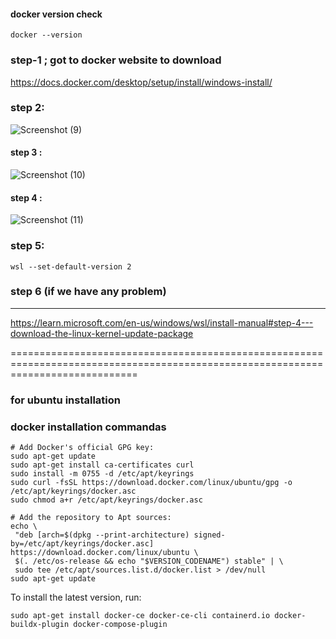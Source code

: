 

#### docker version check
```
docker --version
```


### step-1 ; got to docker website to download

https://docs.docker.com/desktop/setup/install/windows-install/

### step 2:

![Screenshot (9)](https://github.com/user-attachments/assets/efec5328-d4a4-41ef-b0e0-f456d894eb82)



#### step 3 :

![Screenshot (10)](https://github.com/user-attachments/assets/5b0cc127-edf3-4a96-af3a-1cd82533fd68)




#### step 4 :
![Screenshot (11)](https://github.com/user-attachments/assets/64af2297-b950-4954-9512-2cf1f336bd5b)






### step 5:

```
wsl --set-default-version 2

```


### step 6 (if we have any problem)
-----------------------------

https://learn.microsoft.com/en-us/windows/wsl/install-manual#step-4---download-the-linux-kernel-update-package




==================================================================================================================================
### for ubuntu installation


 ### docker installation commandas

 ```
# Add Docker's official GPG key:
sudo apt-get update
sudo apt-get install ca-certificates curl
sudo install -m 0755 -d /etc/apt/keyrings
sudo curl -fsSL https://download.docker.com/linux/ubuntu/gpg -o /etc/apt/keyrings/docker.asc
sudo chmod a+r /etc/apt/keyrings/docker.asc

# Add the repository to Apt sources:
echo \
  "deb [arch=$(dpkg --print-architecture) signed-by=/etc/apt/keyrings/docker.asc] https://download.docker.com/linux/ubuntu \
  $(. /etc/os-release && echo "$VERSION_CODENAME") stable" | \
  sudo tee /etc/apt/sources.list.d/docker.list > /dev/null
sudo apt-get update

```

To install the latest version, run:

```
sudo apt-get install docker-ce docker-ce-cli containerd.io docker-buildx-plugin docker-compose-plugin

```






